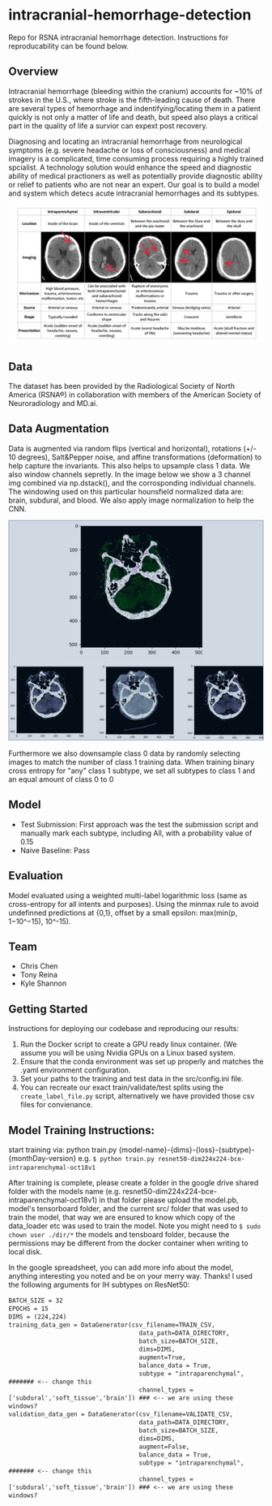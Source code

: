 # intracranial-hemorrhage-detection
Repo for RSNA intracranial hemorrhage detection. Instructions for reproducability can be found below.

## Overview
Intracranial hemorrhage (bleeding within the cranium) accounts for ~10% of strokes in the U.S., where stroke is the fifth-leading cause of death. There are several types of hemorrhage and indentifying/locating them in a patient quickly is not only a matter of life and death, but speed also plays a critical part in the quality of life a survior can expext post recovery.

Diagnosing and locating an intracranial hemorrhage from neurological symptoms (e.g. severe headache or loss of consciousness) and medical imagery is a complicated, time consuming process requiring a highly trained spcialist. A technology solution would enhance the speed and diagnostic ability of medical practioners as well as potentially provide diagnostic ability or relief to patients who are not near an expert. Our goal is to build a model and system which detecs acute intracranial hemorrhages and its subtypes. 
![hemorrhage_subtypes](./images/hemorrhage-types.png "Hemorrhage Subtypes")

## Data
The dataset has been provided by the Radiological Society of North America (RSNA®) in collaboration with members of the American Society of Neuroradiology and MD.ai.

## Data Augmentation
Data is augmented via random flips (vertical and horizontal), rotations (+/- 10 degrees), Salt&Pepper noise, and affine transformations (deformation) to help capture the invariants. This also helps to upsample class 1 data. We also window channels sepretly. In the image below we show a 3 channel img combined via np.dstack(), and the corrosponding individual channels. The windowing used on this particular hounsfield normalized data are: brain, subdural, and blood. We also apply image normalization to help the CNN. 

![sample_data_augmentation](./images/sample_data_augmentation.png "Sample Data Augmentation")

Furthermore we also downsample class 0 data by randomly selecting images to match the number of class 1 training data. When training binary cross entropy for "any" class 1 subtype, we set all subtypes to class 1 and an equal amount of class 0 to 0 

## Model
* Test Submission: First approach was the test the submission script and manually mark each subtype, including All, with a probability value of 0.15
* Naive Baseline: Pass


## Evaluation
Model evaluated using a weighted multi-label logarithmic loss (same as cross-entropy for all intents and purposes). Using the minmax rule to avoid undefinned predictions at {0,1}, offset by a small epsilon: max(min(p, 1−10^−15), 10^-15).

## Team
- Chris Chen
- Tony Reina
- Kyle Shannon

## Getting Started
Instructions for deploying our codebase and reproducing our results:
1. Run the Docker script to create a GPU ready linux container. (We assume you will be using Nvidia GPUs on a Linux based system.
2. Ensure that the conda environment was set up properly and matches the .yaml environment configuration. 
3. Set your paths to the training and test data in the src/config.ini file. 
4. You can recreate our exact train/validate/test splits using the ```create_label_file.py``` script, alternatively we have provided those csv files for convienance.

## Model Training Instructions:
start training via:
python train.py {model-name}-{dims}-{loss}-{subtype}-{monthDay-version}
e.g.
`$ python train.py resnet50-dim224x224-bce-intraparenchymal-oct18v1`

After training is complete, please create a folder in the google drive shared folder with the models name (e.g. resnet50-dim224x224-bce-intraparenchymal-oct18v1) in that folder please upload the model.pb, model's tensorboard folder, and the current src/ folder that was used to train the model, that way we are ensured to know which copy of the data_loader etc was used to train the model. Note you might need to `$ sudo chown user ./dir/*` the models and tensboard folder, because the permissions may be different from the docker container when writing to local disk.

In the google spreadsheet, you can add more info about the model, anything interesting you noted and be on your merry way. Thanks!
I used the following arguments for IH subtypes on ResNet50:
```
BATCH_SIZE = 32
EPOCHS = 15 
DIMS = (224,224)
training_data_gen = DataGenerator(csv_filename=TRAIN_CSV,
                                    data_path=DATA_DIRECTORY,
                                    batch_size=BATCH_SIZE,
                                    dims=DIMS,
                                    augment=True,
                                    balance_data = True,
                                    subtype = "intraparenchymal",  ####### <-- change this
                                    channel_types = ['subdural','soft_tissue','brain']) ### <-- we are using these windows?
validation_data_gen = DataGenerator(csv_filename=VALIDATE_CSV,
                                    data_path=DATA_DIRECTORY,
                                    batch_size=BATCH_SIZE,
                                    dims=DIMS,
                                    augment=False,
                                    balance_data = True,
                                    subtype = "intraparenchymal",  ####### <-- change this
                                    channel_types = ['subdural','soft_tissue','brain']) ### <-- we are using these windows?
```
